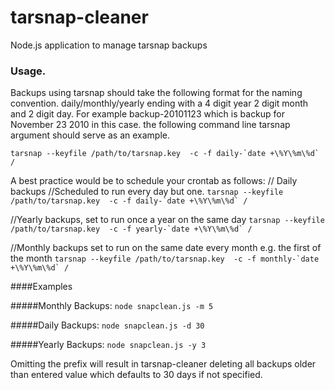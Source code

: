 # tarsnap-cleaner
Node.js application to manage tarsnap backups

### Usage.
Backups using tarsnap should take the following format for the naming convention. daily/monthly/yearly ending with  a 4 digit year 2 digit month and 2 digit day. For example backup-20101123 which is backup for November 23 2010 in this case. the following command line tarsnap argument should serve as an example.

```tarsnap --keyfile /path/to/tarsnap.key  -c -f daily-`date +\%Y\%m\%d` /```

A best practice would be to schedule your crontab as follows:
// Daily backups     //Scheduled to run every day but one.
````tarsnap --keyfile /path/to/tarsnap.key  -c -f daily-`date +\%Y\%m\%d` /   ````

//Yearly backups, set to run once a year on the same day
```tarsnap --keyfile /path/to/tarsnap.key  -c -f yearly-`date +\%Y\%m\%d` /```

//Monthly backups set to run on the same date every month e.g. the first of the month
```tarsnap --keyfile /path/to/tarsnap.key  -c -f monthly-`date +\%Y\%m\%d` /```

####Examples

#####Monthly Backups:
`node snapclean.js -m 5`

#####Daily Backups:
`node snapclean.js -d 30`

#####Yearly Backups:
`node snapclean.js -y 3`

Omitting the prefix will result in tarsnap-cleaner deleting all backups older than entered value which defaults to 30 days if not specified.

